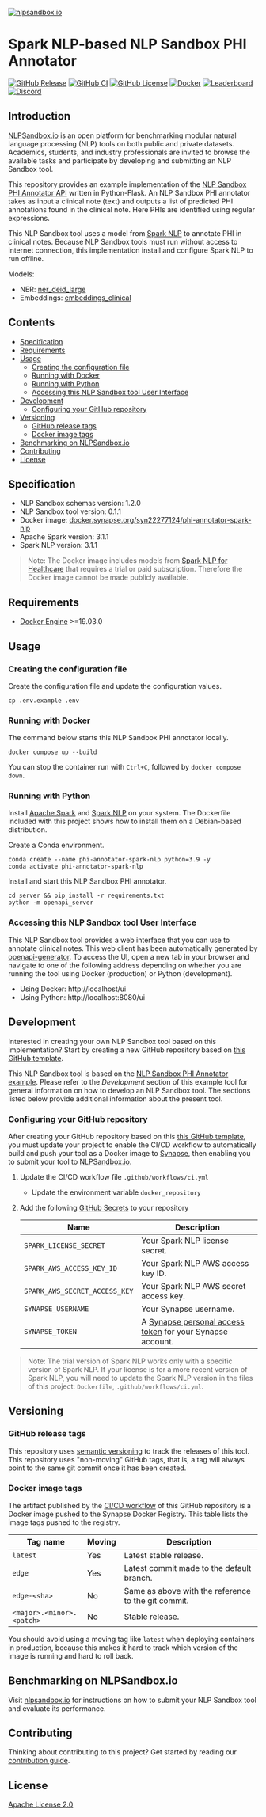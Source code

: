 [![nlpsandbox.io](https://nlpsandbox.github.io/nlpsandbox-themes/banner/Banner@3x.png)](https://nlpsandbox.io)

# Spark NLP-based NLP Sandbox PHI Annotator

[![GitHub Release](https://img.shields.io/github/release/nlpsandbox/phi-annotator-spark-nlp.svg?include_prereleases&color=94398d&labelColor=555555&logoColor=ffffff&style=for-the-badge&logo=github)](https://github.com/nlpsandbox/phi-annotator-spark-nlp/releases)
[![GitHub CI](https://img.shields.io/github/workflow/status/nlpsandbox/phi-annotator-spark-nlp/CI.svg?color=94398d&labelColor=555555&logoColor=ffffff&style=for-the-badge&logo=github)](https://github.com/nlpsandbox/phi-annotator-spark-nlp/actions)
[![GitHub License](https://img.shields.io/github/license/nlpsandbox/phi-annotator-spark-nlp.svg?color=94398d&labelColor=555555&logoColor=ffffff&style=for-the-badge&logo=github)](https://github.com/nlpsandbox/phi-annotator-spark-nlp/blob/main/LICENSE)
[![Docker](https://img.shields.io/badge/docker-blue.svg?color=94398d&labelColor=555555&logoColor=ffffff&style=for-the-badge&label=nlpsandbox&logo=data:image/svg%2bxml;base64,PHN2ZyByb2xlPSJpbWciIHZpZXdCb3g9IjAgMCAyNCAyNCIgeG1sbnM9Imh0dHA6Ly93d3cudzMub3JnLzIwMDAvc3ZnIj48cGF0aCBkPSJtMy4yIDcuOS0xLjctMXYxMS40bDkuOSA1LjdWMTIuNkw1LjYgOS4zIDMuMiA3Ljl6bTE3LjEtMS4zIDEuNS0uOUwxMiAwIDIuMiA1LjdsMi42IDEuNS4xLjEgMS43IDEgNS41IDMuMiA1LjEtMyAzLjEtMS45ek0xMiA5LjUgOS4zIDcuOSA3LjQgNi44bC0xLjctMS0uMS0uMWgtLjFMMTIgMS45bDYuNSAzLjhMMTYuMyA3IDEyIDkuNXptOC44LTEuNi0yLjQgMS40LS41LjItNS4zIDMuMVYyNGw5LjktNS43VjYuOWwtMS43IDF6IiBmaWxsPSIjZmZmIi8+PC9zdmc+)](https://www.synapse.org/#!Synapse:syn26015391 "Get the Docker image of this tool on NLPSandbox.io")
[![Leaderboard](https://img.shields.io/badge/leaderboard-blue.svg?color=94398d&labelColor=555555&logoColor=ffffff&style=for-the-badge&label=nlpsandbox&logo=data:image/svg%2bxml;base64,PHN2ZyByb2xlPSJpbWciIHZpZXdCb3g9IjAgMCAyNCAyNCIgeG1sbnM9Imh0dHA6Ly93d3cudzMub3JnLzIwMDAvc3ZnIj48cGF0aCBkPSJtMy4yIDcuOS0xLjctMXYxMS40bDkuOSA1LjdWMTIuNkw1LjYgOS4zIDMuMiA3Ljl6bTE3LjEtMS4zIDEuNS0uOUwxMiAwIDIuMiA1LjdsMi42IDEuNS4xLjEgMS43IDEgNS41IDMuMiA1LjEtMyAzLjEtMS45ek0xMiA5LjUgOS4zIDcuOSA3LjQgNi44bC0xLjctMS0uMS0uMWgtLjFMMTIgMS45bDYuNSAzLjhMMTYuMyA3IDEyIDkuNXptOC44LTEuNi0yLjQgMS40LS41LjItNS4zIDMuMVYyNGw5LjktNS43VjYuOWwtMS43IDF6IiBmaWxsPSIjZmZmIi8+PC9zdmc+)](https://www.synapse.org/#!Synapse:syn22277123/wiki/608544 "View the performance of this tool on NLPSandbox.io")
[![Discord](https://img.shields.io/discord/770484164393828373.svg?color=94398d&labelColor=555555&logoColor=ffffff&style=for-the-badge&label=Discord&logo=discord)](https://nlpsandbox.io/discord "Realtime support / chat with the community and the team")

## Introduction

[NLPSandbox.io] is an open platform for benchmarking modular natural language
processing (NLP) tools on both public and private datasets. Academics, students,
and industry professionals are invited to browse the available tasks and
participate by developing and submitting an NLP Sandbox tool.

This repository provides an example implementation of the [NLP Sandbox PHI
Annotator API] written in Python-Flask. An NLP Sandbox PHI annotator takes as
input a clinical note (text) and outputs a list of predicted PHI annotations
found in the clinical note. Here PHIs are identified using regular expressions.

This NLP Sandbox tool uses a model from [Spark NLP] to annotate PHI in clinical
notes. Because NLP Sandbox tools must run without access to internet connection,
this implementation install and configure Spark NLP to run offline.

Models:

- NER: [ner_deid_large]
- Embeddings: [embeddings_clinical]

## Contents

- [Specification](#Specification)
- [Requirements](#Requirements)
- [Usage](#Usage)
  - [Creating the configuration file](#Creating-the-configuration-file)
  - [Running with Docker](#Running-with-Docker)
  - [Running with Python](#Running-with-Python)
  - [Accessing this NLP Sandbox tool User
    Interface](#Accessing-this-NLP-Sandbox-tool-User-Interface)
- [Development](#Development)
  - [Configuring your GitHub repository](#Configuring-your-GitHub-repository)
- [Versioning](#Versioning)
  - [GitHub release tags](#GitHub-release-tags)
  - [Docker image tags](#Docker-image-tags)
- [Benchmarking on NLPSandbox&#46;io](#Benchmarking-on-NLPSandbox&#46;io)
- [Contributing](#Contributing)
- [License](#License)


## Specification

- NLP Sandbox schemas version: 1.2.0
- NLP Sandbox tool version: 0.1.1
- Docker image: [docker.synapse.org/syn22277124/phi-annotator-spark-nlp]
- Apache Spark version: 3.1.1
- Spark NLP version: 3.1.1

> Note: The Docker image includes models from [Spark NLP for Healthcare] that
> requires a trial or paid subscription. Therefore the Docker image cannot be
> made publicly available.


## Requirements

- [Docker Engine] >=19.03.0


## Usage

### Creating the configuration file

Create the configuration file and update the configuration values.

```console
cp .env.example .env
```

### Running with Docker

The command below starts this NLP Sandbox PHI annotator locally.

```console
docker compose up --build
```

You can stop the container run with `Ctrl+C`, followed by `docker compose down`.

### Running with Python

Install [Apache Spark] and [Spark NLP] on your system. The Dockerfile included
with this project shows how to install them on a Debian-based distribution.

Create a Conda environment.

```console
conda create --name phi-annotator-spark-nlp python=3.9 -y
conda activate phi-annotator-spark-nlp
```

Install and start this NLP Sandbox PHI annotator.

```console
cd server && pip install -r requirements.txt
python -m openapi_server
```

### Accessing this NLP Sandbox tool User Interface

This NLP Sandbox tool provides a web interface that you can use to annotate
clinical notes. This web client has been automatically generated by
[openapi-generator]. To access the UI, open a new tab in your browser and
navigate to one of the following address depending on whether you are running
the tool using Docker (production) or Python (development).

- Using Docker: http://localhost/ui
- Using Python: http://localhost:8080/ui


## Development

Interested in creating your own NLP Sandbox tool based on this implementation?
Start by creating a new GitHub repository based on [this GitHub template].

This NLP Sandbox tool is based on the [NLP Sandbox PHI Annotator example].
Please refer to the *Development* section of this example tool for general
information on how to develop an NLP Sandbox tool. The sections listed below
provide additional information about the present tool.

### Configuring your GitHub repository

After creating your GitHub repository based on this [this GitHub template], you
must update your project to enable the CI/CD workflow to automatically build and
push your tool as a Docker image to [Synapse], then enabling you to submit your
tool to [NLPSandbox.io].

1. Update the CI/CD workflow file `.github/workflows/ci.yml`
   - Update the environment variable `docker_repository`
2. Add the following [GitHub Secrets] to your repository

    Name | Description
    -----|------------
    `SPARK_LICENSE_SECRET` | Your Spark NLP license secret.
    `SPARK_AWS_ACCESS_KEY_ID` | Your Spark NLP AWS access key ID.
    `SPARK_AWS_SECRET_ACCESS_KEY` | Your Spark NLP AWS secret access key.
    `SYNAPSE_USERNAME` | Your Synapse username.
    `SYNAPSE_TOKEN` | A [Synapse personal access token] for your Synapse account.

> Note: The trial version of Spark NLP works only with a specific version of
> Spark NLP. If your license is for a more recent version of Spark NLP, you will
> need to update the Spark NLP version in the files of this project:
> `Dockerfile`, `.github/workflows/ci.yml`.


## Versioning

### GitHub release tags

This repository uses [semantic versioning] to track the releases of this tool.
This repository uses "non-moving" GitHub tags, that is, a tag will always point
to the same git commit once it has been created.

### Docker image tags

The artifact published by the [CI/CD workflow] of this GitHub repository is a
Docker image pushed to the Synapse Docker Registry. This table lists the image
tags pushed to the registry.

| Tag name                    | Moving | Description
|-----------------------------|--------|------------
| `latest`                    | Yes    | Latest stable release.
| `edge`                      | Yes    | Latest commit made to the default branch.
| `edge-<sha>`                | No     | Same as above with the reference to the git commit.
| `<major>.<minor>.<patch>`   | No     | Stable release.

You should avoid using a moving tag like `latest` when deploying containers in
production, because this makes it hard to track which version of the image is
running and hard to roll back.


## Benchmarking on NLPSandbox&#46;io

Visit [nlpsandbox.io] for instructions on how to submit your NLP Sandbox tool
and evaluate its performance.


## Contributing

Thinking about contributing to this project? Get started by reading our
[contribution guide].


## License

[Apache License 2.0]

<!-- Links -->

[nlpsandbox.io]: https://www.synapse.org/nlpsandbox
[docker.synapse.org/syn22277124/phi-annotator-spark-nlp]: https://www.synapse.org/#!Synapse:syn26015391
[Synapse.org]: https://synapse.org
[Docker Engine]: https://docs.docker.com/engine/install/
[Apache License 2.0]: https://github.com/nlpsandbox/phi-annotator-spark-nlp/blob/main/LICENSE
[semantic versioning]: https://semver.org/
[contribution guide]: https://github.com/nlpsandbox/phi-annotator-spark-nlp/blob/main/.github/CONTRIBUTING.md
[CI/CD workflow]: https://github.com/nlpsandbox/phi-annotator-spark-nlp/blob/main/.github/workflows/ci.yml
[openapi-generator]: https://github.com/OpenAPITools/openapi-generator
[NLP Sandbox PHI Annotator API]: https://nlpsandbox.github.io/nlpsandbox-schemas/phi-annotator/latest/docs/

[Apache Spark]: https://spark.apache.org/
[Spark NLP]: https://nlp.johnsnowlabs.com/
[Spark NLP for Healthcare]: https://www.johnsnowlabs.com/spark-nlp-health/
[ner_deid_large]: https://nlp.johnsnowlabs.com/2020/07/22/ner_deid_large_en.html
[embeddings_clinical]: https://nlp.johnsnowlabs.com/2020/01/28/embeddings_clinical_en.html
[NLP Sandbox PHI Annotator example]: https://github.com/nlpsandbox/phi-annotator-example
[this GitHub template]: https://github.com/nlpsandbox/phi-annotator-spark-nlp/generate
[GitHub Secrets]: https://docs.github.com/en/actions/reference/encrypted-secrets
[Synapse personal access token]: https://www.synapse.org/#!Synapse:syn22277123/wiki/609139
[Synapse]: https://synapse.org
